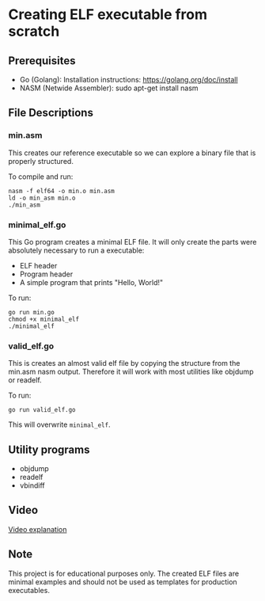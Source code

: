 # Creating ELF executable from scratch

## Prerequisites

- Go (Golang):  Installation instructions: https://golang.org/doc/install
- NASM (Netwide Assembler): sudo apt-get install nasm



## File Descriptions

### min.asm

This creates our reference executable so we can explore a binary file that is properly structured.

To compile and run:
```
nasm -f elf64 -o min.o min.asm
ld -o min_asm min.o
./min_asm
```

### minimal_elf.go

This Go program creates a minimal ELF file. It will only create the parts were absolutely necessary to run a executable:
- ELF header
- Program header
- A simple program that prints "Hello, World!"

To run:
```
go run min.go
chmod +x minimal_elf
./minimal_elf
```


### valid_elf.go

This is  creates an almost valid elf file by copying the structure from the min.asm nasm output.  Therefore it will work with most utilities like objdump or readelf.

To run:
```
go run valid_elf.go
```
This will overwrite `minimal_elf`.

## Utility programs

- objdump
- readelf
- vbindiff


## Video

[Video explanation](https://youtu.be/HyKyn8Zbj24)

## Note

This project is for educational purposes only. The created ELF files are minimal examples and should not be used as templates for production executables.